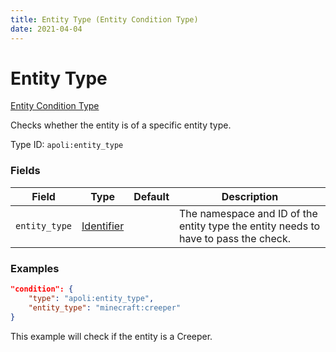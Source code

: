 ```yaml
---
title: Entity Type (Entity Condition Type)
date: 2021-04-04
---
```


# Entity Type

[Entity Condition Type](../entity_condition_types.md)

Checks whether the entity is of a specific entity type.

Type ID: `apoli:entity_type`


### Fields

Field  | Type | Default | Description
-------|------|---------|-------------
`entity_type` | [Identifier](../data_types/identifier.md) | | The namespace and ID of the entity type the entity needs to have to pass the check.


### Examples

```json
"condition": {
    "type": "apoli:entity_type",
    "entity_type": "minecraft:creeper"
}
```

This example will check if the entity is a Creeper.
